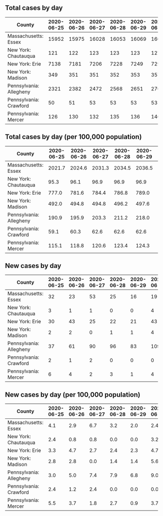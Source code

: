 ## Total cases by day

| County | 2020-06-25 | 2020-06-26 | 2020-06-27 | 2020-06-28 | 2020-06-29 | 2020-06-30 | 2020-07-01 |
| --- | --- | --- | --- | --- | --- | --- | --- |
| Massachusetts: Essex | 15952 | 15975 | 16028 | 16053 | 16069 | 16088 |  |
| New York: Chautauqua | 121 | 122 | 123 | 123 | 123 | 127 |  |
| New York: Erie | 7138 | 7181 | 7206 | 7228 | 7249 | 7292 |  |
| New York: Madison | 349 | 351 | 351 | 352 | 353 | 357 |  |
| Pennsylvania: Allegheny | 2321 | 2382 | 2472 | 2568 | 2651 | 2760 |  |
| Pennsylvania: Crawford | 50 | 51 | 53 | 53 | 53 | 53 |  |
| Pennsylvania: Mercer | 126 | 130 | 132 | 135 | 136 | 140 |  |
## Total cases by day (per 100,000 population)

| County | 2020-06-25 | 2020-06-26 | 2020-06-27 | 2020-06-28 | 2020-06-29 | 2020-06-30 | 2020-07-01 |
| --- | --- | --- | --- | --- | --- | --- | --- |
| Massachusetts: Essex | 2021.7 | 2024.6 | 2031.3 | 2034.5 | 2036.5 | 2038.9 |  |
| New York: Chautauqua | 95.3 | 96.1 | 96.9 | 96.9 | 96.9 | 100.1 |  |
| New York: Erie | 777.0 | 781.6 | 784.4 | 786.8 | 789.0 | 793.7 |  |
| New York: Madison | 492.0 | 494.8 | 494.8 | 496.2 | 497.6 | 503.2 |  |
| Pennsylvania: Allegheny | 190.9 | 195.9 | 203.3 | 211.2 | 218.0 | 227.0 |  |
| Pennsylvania: Crawford | 59.1 | 60.3 | 62.6 | 62.6 | 62.6 | 62.6 |  |
| Pennsylvania: Mercer | 115.1 | 118.8 | 120.6 | 123.4 | 124.3 | 127.9 |  |

## New cases by day

| County | 2020-06-25 | 2020-06-26 | 2020-06-27 | 2020-06-28 | 2020-06-29 | 2020-06-30 | 2020-07-01 |
| --- | --- | --- | --- | --- | --- | --- | --- |
| Massachusetts: Essex | 32 | 23 | 53 | 25 | 16 | 19 |  |
| New York: Chautauqua | 3 | 1 | 1 | 0 | 0 | 4 |  |
| New York: Erie | 30 | 43 | 25 | 22 | 21 | 43 |  |
| New York: Madison | 2 | 2 | 0 | 1 | 1 | 4 |  |
| Pennsylvania: Allegheny | 37 | 61 | 90 | 96 | 83 | 109 |  |
| Pennsylvania: Crawford | 2 | 1 | 2 | 0 | 0 | 0 |  |
| Pennsylvania: Mercer | 6 | 4 | 2 | 3 | 1 | 4 |  |

## New cases by day (per 100,000 population)

| County | 2020-06-25 | 2020-06-26 | 2020-06-27 | 2020-06-28 | 2020-06-29 | 2020-06-30 | 2020-07-01 |
| --- | --- | --- | --- | --- | --- | --- | --- |
| Massachusetts: Essex | 4.1 | 2.9 | 6.7 | 3.2 | 2.0 | 2.4 |  |
| New York: Chautauqua | 2.4 | 0.8 | 0.8 | 0.0 | 0.0 | 3.2 |  |
| New York: Erie | 3.3 | 4.7 | 2.7 | 2.4 | 2.3 | 4.7 |  |
| New York: Madison | 2.8 | 2.8 | 0.0 | 1.4 | 1.4 | 5.6 |  |
| Pennsylvania: Allegheny | 3.0 | 5.0 | 7.4 | 7.9 | 6.8 | 9.0 |  |
| Pennsylvania: Crawford | 2.4 | 1.2 | 2.4 | 0.0 | 0.0 | 0.0 |  |
| Pennsylvania: Mercer | 5.5 | 3.7 | 1.8 | 2.7 | 0.9 | 3.7 |  |
